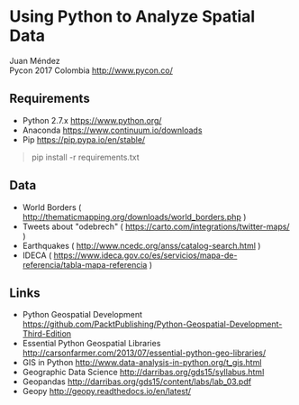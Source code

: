 # Using Python to Analyze Spatial Data

Juan Méndez  
Pycon 2017 Colombia http://www.pycon.co/

## Requirements

- Python 2.7.x https://www.python.org/
- Anaconda https://www.continuum.io/downloads
- Pip https://pip.pypa.io/en/stable/


>pip install -r requirements.txt


## Data

- World Borders ( http://thematicmapping.org/downloads/world_borders.php )
- Tweets about "odebrech" ( https://carto.com/integrations/twitter-maps/ )
- Earthquakes ( http://www.ncedc.org/anss/catalog-search.html )
- IDECA ( https://www.ideca.gov.co/es/servicios/mapa-de-referencia/tabla-mapa-referencia ) 

## Links

- Python Geospatial Development  https://github.com/PacktPublishing/Python-Geospatial-Development-Third-Edition
- Essential Python Geospatial Libraries http://carsonfarmer.com/2013/07/essential-python-geo-libraries/
- GIS in Python  http://www.data-analysis-in-python.org/t_gis.html
- Geographic Data Science http://darribas.org/gds15/syllabus.html
- Geopandas http://darribas.org/gds15/content/labs/lab_03.pdf
- Geopy http://geopy.readthedocs.io/en/latest/
